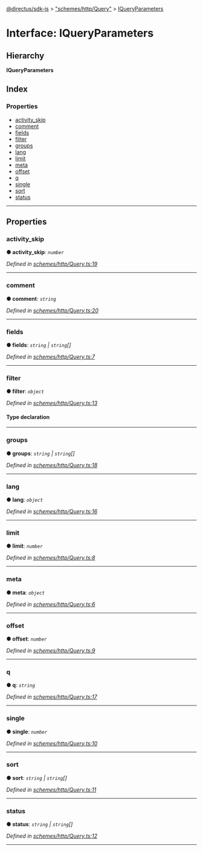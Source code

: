 [@directus/sdk-js](../README.md) > ["schemes/http/Query"](../modules/_schemes_http_query_.md) > [IQueryParameters](../interfaces/_schemes_http_query_.iqueryparameters.md)

# Interface: IQueryParameters

## Hierarchy

**IQueryParameters**

## Index

### Properties

* [activity_skip](_schemes_http_query_.iqueryparameters.md#activity_skip)
* [comment](_schemes_http_query_.iqueryparameters.md#comment)
* [fields](_schemes_http_query_.iqueryparameters.md#fields)
* [filter](_schemes_http_query_.iqueryparameters.md#filter)
* [groups](_schemes_http_query_.iqueryparameters.md#groups)
* [lang](_schemes_http_query_.iqueryparameters.md#lang)
* [limit](_schemes_http_query_.iqueryparameters.md#limit)
* [meta](_schemes_http_query_.iqueryparameters.md#meta)
* [offset](_schemes_http_query_.iqueryparameters.md#offset)
* [q](_schemes_http_query_.iqueryparameters.md#q)
* [single](_schemes_http_query_.iqueryparameters.md#single)
* [sort](_schemes_http_query_.iqueryparameters.md#sort)
* [status](_schemes_http_query_.iqueryparameters.md#status)

---

## Properties

<a id="activity_skip"></a>

###  activity_skip

**● activity_skip**: *`number`*

*Defined in [schemes/http/Query.ts:19](https://github.com/janbiasi/sdk-js/blob/a08c70e/src/schemes/http/Query.ts#L19)*

___
<a id="comment"></a>

###  comment

**● comment**: *`string`*

*Defined in [schemes/http/Query.ts:20](https://github.com/janbiasi/sdk-js/blob/a08c70e/src/schemes/http/Query.ts#L20)*

___
<a id="fields"></a>

###  fields

**● fields**: *`string` \| `string`[]*

*Defined in [schemes/http/Query.ts:7](https://github.com/janbiasi/sdk-js/blob/a08c70e/src/schemes/http/Query.ts#L7)*

___
<a id="filter"></a>

###  filter

**● filter**: *`object`*

*Defined in [schemes/http/Query.ts:13](https://github.com/janbiasi/sdk-js/blob/a08c70e/src/schemes/http/Query.ts#L13)*

#### Type declaration

[field: `string`]: `object`

___
<a id="groups"></a>

###  groups

**● groups**: *`string` \| `string`[]*

*Defined in [schemes/http/Query.ts:18](https://github.com/janbiasi/sdk-js/blob/a08c70e/src/schemes/http/Query.ts#L18)*

___
<a id="lang"></a>

###  lang

**● lang**: *`object`*

*Defined in [schemes/http/Query.ts:16](https://github.com/janbiasi/sdk-js/blob/a08c70e/src/schemes/http/Query.ts#L16)*

___
<a id="limit"></a>

###  limit

**● limit**: *`number`*

*Defined in [schemes/http/Query.ts:8](https://github.com/janbiasi/sdk-js/blob/a08c70e/src/schemes/http/Query.ts#L8)*

___
<a id="meta"></a>

###  meta

**● meta**: *`object`*

*Defined in [schemes/http/Query.ts:6](https://github.com/janbiasi/sdk-js/blob/a08c70e/src/schemes/http/Query.ts#L6)*

___
<a id="offset"></a>

###  offset

**● offset**: *`number`*

*Defined in [schemes/http/Query.ts:9](https://github.com/janbiasi/sdk-js/blob/a08c70e/src/schemes/http/Query.ts#L9)*

___
<a id="q"></a>

###  q

**● q**: *`string`*

*Defined in [schemes/http/Query.ts:17](https://github.com/janbiasi/sdk-js/blob/a08c70e/src/schemes/http/Query.ts#L17)*

___
<a id="single"></a>

###  single

**● single**: *`number`*

*Defined in [schemes/http/Query.ts:10](https://github.com/janbiasi/sdk-js/blob/a08c70e/src/schemes/http/Query.ts#L10)*

___
<a id="sort"></a>

###  sort

**● sort**: *`string` \| `string`[]*

*Defined in [schemes/http/Query.ts:11](https://github.com/janbiasi/sdk-js/blob/a08c70e/src/schemes/http/Query.ts#L11)*

___
<a id="status"></a>

###  status

**● status**: *`string` \| `string`[]*

*Defined in [schemes/http/Query.ts:12](https://github.com/janbiasi/sdk-js/blob/a08c70e/src/schemes/http/Query.ts#L12)*

___

